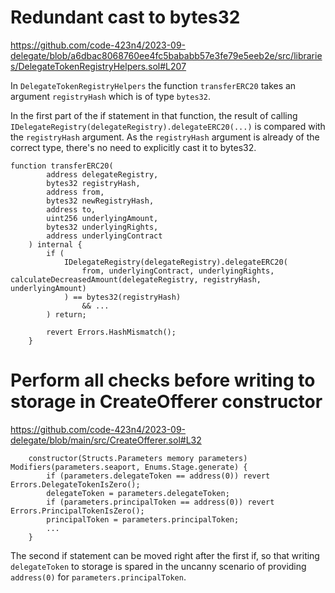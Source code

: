 # Redundant cast to bytes32

https://github.com/code-423n4/2023-09-delegate/blob/a6dbac8068760ee4fc5bababb57e3fe79e5eeb2e/src/libraries/DelegateTokenRegistryHelpers.sol#L207

In `DelegateTokenRegistryHelpers` the function `transferERC20` takes an argument `registryHash` which is of type `bytes32`.

In the first part of the if statement in that function, the result of calling `IDelegateRegistry(delegateRegistry).delegateERC20(...)` is compared with the `registryHash` argument. As the `registryHash` argument is already of the correct type, there's no need to explicitly cast it to bytes32.

```solidity
function transferERC20(
        address delegateRegistry,
        bytes32 registryHash,
        address from,
        bytes32 newRegistryHash,
        address to,
        uint256 underlyingAmount,
        bytes32 underlyingRights,
        address underlyingContract
    ) internal {
        if (
            IDelegateRegistry(delegateRegistry).delegateERC20(
                from, underlyingContract, underlyingRights, calculateDecreasedAmount(delegateRegistry, registryHash, underlyingAmount)
            ) == bytes32(registryHash)
                && ...
        ) return;

        revert Errors.HashMismatch();
    }
```

# Perform all checks before writing to storage in CreateOfferer constructor

https://github.com/code-423n4/2023-09-delegate/blob/main/src/CreateOfferer.sol#L32

```solidity
    constructor(Structs.Parameters memory parameters) Modifiers(parameters.seaport, Enums.Stage.generate) {
        if (parameters.delegateToken == address(0)) revert Errors.DelegateTokenIsZero();
        delegateToken = parameters.delegateToken;
        if (parameters.principalToken == address(0)) revert Errors.PrincipalTokenIsZero();
        principalToken = parameters.principalToken;
        ...
    }
```

The second if statement can be moved right after the first if, so that writing `delegateToken` to storage is spared in the uncanny scenario of providing `address(0)` for `parameters.principalToken`.